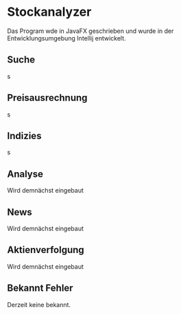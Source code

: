 # Stockanalyzer

Das Program wde in JavaFX geschrieben und wurde in der Entwicklungsumgebung Intellij entwickelt.
<br>
## Suche

s
</br>
## Preisausrechnung

s
</br>
## Indizies

s
</br>
## Analyse

Wird demnächst eingebaut
</br>
## News

Wird demnächst eingebaut
</br>
## Aktienverfolgung

Wird demnächst eingebaut
</br>
## Bekannt Fehler

Derzeit keine bekannt.
